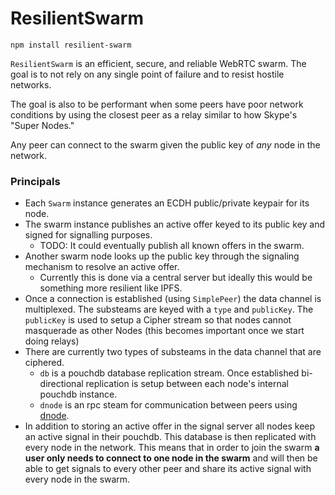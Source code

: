 # ResilientSwarm

```
npm install resilient-swarm
```

`ResilientSwarm` is an efficient, secure, and reliable WebRTC swarm. The
goal is to not rely on any single point of failure and to resist
hostile networks.

The goal is also to be performant when some peers have poor network
conditions by using the closest peer as a relay similar to how Skype's
"Super Nodes."

Any peer can connect to the swarm given the public key of *any* node in the
network.

### Principals

* Each `Swarm` instance generates an ECDH public/private keypair for its node.
* The swarm instance publishes an active offer keyed to its public key and
  signed for signalling purposes.
  * TODO: It could eventually publish all known offers in the swarm.
* Another swarm node looks up the public key through the signaling mechanism to
  resolve an active offer.
  * Currently this is done via a central server but ideally this would be
    something more resilient like IPFS.
* Once a connection is established (using `SimplePeer`) the data channel is
  multiplexed. The substeams are keyed with a `type` and `publicKey`. The
  `publicKey` is used to setup a Cipher stream so that nodes cannot
  masquerade as other Nodes (this becomes important once we start doing relays)
* There are currently two types of substeams in the data channel that are
  ciphered.
  * `db` is a pouchdb database replication stream. Once established
    bi-directional replication is setup between each node's internal pouchdb
    instance.
  * `dnode` is an rpc steam for communication between peers using [dnode]().
* In addition to storing an active offer in the signal server all nodes
  keep an active signal in their pouchdb. This database is then replicated
  with every node in the network. This means that in order to join the swarm
  **a user only needs to connect to one node in the swarm** and will then be
  able to get signals to every other peer and share its active signal with every
  node in the swarm.

